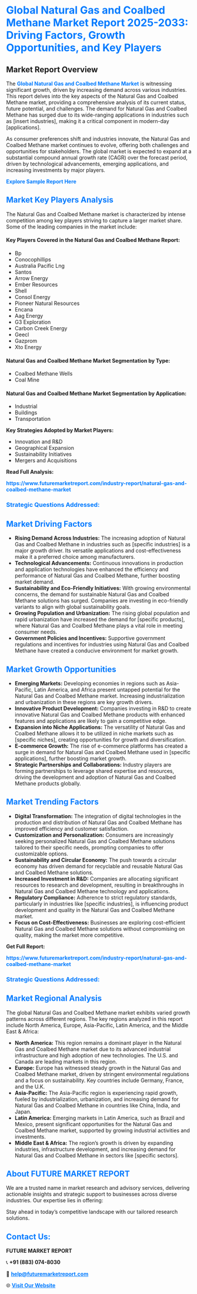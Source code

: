 <h1 style="color: #007BFF;">Global Natural Gas and Coalbed Methane Market Report 2025-2033: Driving Factors, Growth Opportunities, and Key Players</h1>

<section id="overview">
<h2>Market Report Overview</h2>
<p>The <a href="https://www.futuremarketreport.com/industry-report/natural-gas-and-coalbed-methane-market" style="color: #007BFF; text-decoration: none;"><strong>Global Natural Gas and Coalbed Methane Market</strong></a> is witnessing significant growth, driven by increasing demand across various industries. This report delves into the key aspects of the Natural Gas and Coalbed Methane market, providing a comprehensive analysis of its current status, future potential, and challenges. The demand for Natural Gas and Coalbed Methane has surged due to its wide-ranging applications in industries such as [insert industries], making it a critical component in modern-day [applications].</p>
<p>As consumer preferences shift and industries innovate, the Natural Gas and Coalbed Methane market continues to evolve, offering both challenges and opportunities for stakeholders. The global market is expected to expand at a substantial compound annual growth rate (CAGR) over the forecast period, driven by technological advancements, emerging applications, and increasing investments by major players.</p>
</section>

<section id="overview">
<p><a href="https://www.futuremarketreport.com/request-sample/reportId=31194" style="color: #007BFF; text-decoration: none;"><strong>Explore Sample Report Here</strong></a></p>
</section>

<section id="key-players">
<h2 style="color: #007BFF;">Market Key Players Analysis</h2>
<p>The Natural Gas and Coalbed Methane market is characterized by intense competition among key players striving to capture a larger market share. Some of the leading companies in the market include:</p>
<h4>Key Players Covered in the Natural Gas and Coalbed Methane Report:</h4>
<ul><li>Bp</li><li>Conocophillips</li><li>Australia Pacific Lng</li><li>Santos</li><li>Arrow Energy</li><li>Ember Resources</li><li>Shell</li><li>Consol Energy</li><li>Pioneer Natural Resources</li><li>Encana</li><li>Aag Energy</li><li>G3 Exploration</li><li>Carbon Creek Energy</li><li>Geecl</li><li>Gazprom</li><li>Xto Energy</li></ul>
<h4>Natural Gas and Coalbed Methane Market Segmentation by Type:</h4>
<ul><li>Coalbed Methane Wells</li><li>Coal Mine</li></ul>

<h4>Natural Gas and Coalbed Methane Market Segmentation by Application:</h4>
<ul><li>Industrial</li><li>Buildings</li><li>Transportation</li></ul>
<p><strong>Key Strategies Adopted by Market Players:</strong></p>
<ul>
<li>Innovation and R&D</li>
<li>Geographical Expansion</li>
<li>Sustainability Initiatives</li>
<li>Mergers and Acquisitions</li>
</ul>
</section>

<section>
<p><strong>Read Full Analysis: </strong></p><a href="https://www.futuremarketreport.com/industry-report/natural-gas-and-coalbed-methane-market" style="color: #007BFF; text-decoration: none;"><strong>https://www.futuremarketreport.com/industry-report/natural-gas-and-coalbed-methane-market</strong></a>
<h3 style="color: #007BFF;">Strategic Questions Addressed:</h3>
</section>

<section id="driving-factors">
<h2 style="color: #007BFF;">Market Driving Factors</h2>
<ul>
<li><strong>Rising Demand Across Industries:</strong> The increasing adoption of Natural Gas and Coalbed Methane in industries such as [specific industries] is a major growth driver. Its versatile applications and cost-effectiveness make it a preferred choice among manufacturers.</li>
<li><strong>Technological Advancements:</strong> Continuous innovations in production and application technologies have enhanced the efficiency and performance of Natural Gas and Coalbed Methane, further boosting market demand.</li>
<li><strong>Sustainability and Eco-Friendly Initiatives:</strong> With growing environmental concerns, the demand for sustainable Natural Gas and Coalbed Methane solutions has surged. Companies are investing in eco-friendly variants to align with global sustainability goals.</li>
<li><strong>Growing Population and Urbanization:</strong> The rising global population and rapid urbanization have increased the demand for [specific products], where Natural Gas and Coalbed Methane plays a vital role in meeting consumer needs.</li>
<li><strong>Government Policies and Incentives:</strong> Supportive government regulations and incentives for industries using Natural Gas and Coalbed Methane have created a conducive environment for market growth.</li>
</ul>
</section>

<section id="growth-opportunities">
<h2 style="color: #007BFF;">Market Growth Opportunities</h2>
<ul>
<li><strong>Emerging Markets:</strong> Developing economies in regions such as Asia-Pacific, Latin America, and Africa present untapped potential for the Natural Gas and Coalbed Methane market. Increasing industrialization and urbanization in these regions are key growth drivers.</li>
<li><strong>Innovative Product Development:</strong> Companies investing in R&D to create innovative Natural Gas and Coalbed Methane products with enhanced features and applications are likely to gain a competitive edge.</li>
<li><strong>Expansion into Niche Applications:</strong> The versatility of Natural Gas and Coalbed Methane allows it to be utilized in niche markets such as [specific niches], creating opportunities for growth and diversification.</li>
<li><strong>E-commerce Growth:</strong> The rise of e-commerce platforms has created a surge in demand for Natural Gas and Coalbed Methane used in [specific applications], further boosting market growth.</li>
<li><strong>Strategic Partnerships and Collaborations:</strong> Industry players are forming partnerships to leverage shared expertise and resources, driving the development and adoption of Natural Gas and Coalbed Methane products globally.</li>
</ul>
</section>

<section id="trending-factors">
<h2 style="color: #007BFF;">Market Trending Factors</h2>
<ul>
<li><strong>Digital Transformation:</strong> The integration of digital technologies in the production and distribution of Natural Gas and Coalbed Methane has improved efficiency and customer satisfaction.</li>
<li><strong>Customization and Personalization:</strong> Consumers are increasingly seeking personalized Natural Gas and Coalbed Methane solutions tailored to their specific needs, prompting companies to offer customizable options.</li>
<li><strong>Sustainability and Circular Economy:</strong> The push towards a circular economy has driven demand for recyclable and reusable Natural Gas and Coalbed Methane solutions.</li>
<li><strong>Increased Investment in R&D:</strong> Companies are allocating significant resources to research and development, resulting in breakthroughs in Natural Gas and Coalbed Methane technology and applications.</li>
<li><strong>Regulatory Compliance:</strong> Adherence to strict regulatory standards, particularly in industries like [specific industries], is influencing product development and quality in the Natural Gas and Coalbed Methane market.</li>
<li><strong>Focus on Cost-Effectiveness:</strong> Businesses are exploring cost-efficient Natural Gas and Coalbed Methane solutions without compromising on quality, making the market more competitive.</li>
</ul>
</section>

<section>
<p><strong>Get Full Report: </strong></p><a href="https://www.futuremarketreport.com/industry-report/natural-gas-and-coalbed-methane-market" style="color: #007BFF; text-decoration: none;"><strong>https://www.futuremarketreport.com/industry-report/natural-gas-and-coalbed-methane-market</strong></a>
<h3 style="color: #007BFF;">Strategic Questions Addressed:</h3>
</section>


<section id="regional-analysis">
<h2 style="color: #007BFF;">Market Regional Analysis</h2>
<p>The global Natural Gas and Coalbed Methane market exhibits varied growth patterns across different regions. The key regions analyzed in this report include North America, Europe, Asia-Pacific, Latin America, and the Middle East & Africa:</p>
<ul>
<li><strong>North America:</strong> This region remains a dominant player in the Natural Gas and Coalbed Methane market due to its advanced industrial infrastructure and high adoption of new technologies. The U.S. and Canada are leading markets in this region.</li>
<li><strong>Europe:</strong> Europe has witnessed steady growth in the Natural Gas and Coalbed Methane market, driven by stringent environmental regulations and a focus on sustainability. Key countries include Germany, France, and the U.K.</li>
<li><strong>Asia-Pacific:</strong> The Asia-Pacific region is experiencing rapid growth, fueled by industrialization, urbanization, and increasing demand for Natural Gas and Coalbed Methane in countries like China, India, and Japan.</li>
<li><strong>Latin America:</strong> Emerging markets in Latin America, such as Brazil and Mexico, present significant opportunities for the Natural Gas and Coalbed Methane market, supported by growing industrial activities and investments.</li>
<li><strong>Middle East & Africa:</strong> The region’s growth is driven by expanding industries, infrastructure development, and increasing demand for Natural Gas and Coalbed Methane in sectors like [specific sectors].</li>
</ul>
</section>

<footer>
<h2 style="color: #007BFF;">About FUTURE MARKET REPORT</h2>
<p>We are a trusted name in market research and advisory services, delivering actionable insights and strategic support to businesses across diverse industries. Our expertise lies in offering:</p>

<p>Stay ahead in today’s competitive landscape with our tailored research solutions.</p>

<h2 style="color: #007BFF;">Contact Us:</h2>
<p><strong>FUTURE MARKET REPORT</strong></p>
<p>📞 <strong>+91 (883) 074-8030</strong></p>
<p>📧 <strong><a href="mailto:help@futuremarketreport.com" style="color: #007BFF;">help@futuremarketreport.com</a></strong></p>
<p>🌐 <strong><a href="https://www.futuremarketreport.com/" style="color: #007BFF;">Visit Our Website</a></strong></p>
</footer>